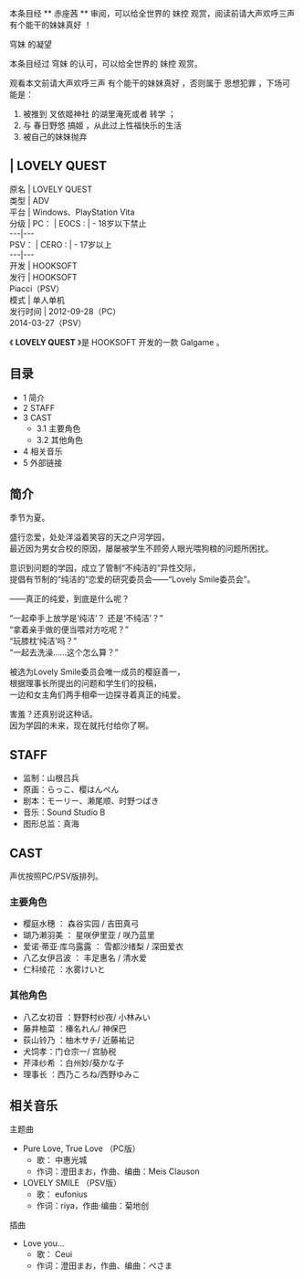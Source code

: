 本条目经 ** 赤座茜  ** 审阅，可以给全世界的  妹控  观赏，阅读前请大声欢呼三声  有个能干的妹妹真好  ！

  
穹妹  的凝望

本条目经过  穹妹  的认可，可以给全世界的  妹控  观赏。

观看本文前请大声欢呼三声  有个能干的妹妹真好  ，否则属于  思想犯罪  ，下场可能是：

  1. 被推到  叉依姬神社  的湖里淹死或者  转学  ； 
  2. 与  春日野悠  搞姬  ，从此过上性福快乐的生活 
  3. 被自己的妹妹抛弃 

|  LOVELY QUEST  
---  
原名  |  LOVELY QUEST   
类型  |  ADV   
平台  |  Windows、PlayStation Vita   
分级  |  PC：  |  EOCS  :  |  \- 18岁以下禁止   
---|---  
PSV：  |  CERO  :  |  \- 17岁以上   
---|---  
开发  |  HOOKSOFT   
发行  |  HOOKSOFT    
Piacci（PSV）  
模式  |  单人单机   
发行时间  |  2012-09-28（PC）   
2014-03-27（PSV）  
  
《 **LOVELY QUEST** 》是  HOOKSOFT  开发的一款  Galgame  。

##  目录

  * 1  简介 
  * 2  STAFF 
  * 3  CAST 
    * 3.1  主要角色 
    * 3.2  其他角色 
  * 4  相关音乐 
  * 5  外部链接 

##  简介

季节为夏。  
  
盛行恋爱，处处洋溢着笑容的天之户河学园，  
最近因为男女合校的原因，屡屡被学生不顾旁人眼光喂狗粮的问题所困扰。  
  
意识到问题的学园，成立了管制“不纯洁的”异性交际，  
提倡有节制的“纯洁的”恋爱的研究委员会——“Lovely Smile委员会”。  
  
——真正的纯爱，到底是什么呢？  
  
“一起牵手上放学是‘纯洁’？ 还是‘不纯洁’？”  
“拿着亲手做的便当喂对方吃呢？”  
“玩膝枕‘纯洁’吗？”  
“一起去洗澡……这个怎么算？”  
  
被选为Lovely Smile委员会唯一成员的樱庭善一，  
根据理事长所提出的问题和学生们的投稿，  
一边和女主角们两手相牵一边探寻着真正的纯爱。  
  
害羞？还真别说这种话。  
因为学园的未来，现在就托付给你了啊。

##  STAFF

  * 监制：山根吕兵 
  * 原画：らっこ、樱はんぺん 
  * 剧本：モーリー、濑尾顺、时野つばき 
  * 音乐：Sound Studio B 
  * 图形总监：真海 

##  CAST

声优按照PC/PSV版排列。

###  主要角色

  * 樱庭水穗  ：  森谷实园  /  吉田真弓 
  * 瑚乃濑羽美  ：  星咲伊里亚  /  咲乃蓝里 
  * 爱诺·蒂亚·库乌露露  ：  雪都沙绪梨  /  深田爱衣 
  * 八乙女伊吕波  ：  丰足惠名  /  清水爱 
  * 仁科绫花  ：水雾けいと 

###  其他角色

  * 八乙女初音  ：野野村纱夜/  小林みい 
  * 藤井柚菜  ：榛名れん/  神保巴 
  * 荻山铃乃  ：柚木サチ/  近藤祐记 
  * 犬饲孝：门仓宗一/  宫胁税 
  * 芹泽纱希  ：白州妙/葵かな子 
  * 理事长  ：西乃ころね/西野ゆみこ 

##  相关音乐

主题曲

  * Pure Love, True Love  （PC版） 
    * 歌：  中惠光城 
    * 作词：澄田まお，作曲、编曲：Meis Clauson 
  * LOVELY SMILE  （PSV版） 
    * 歌：  eufonius 
    * 作词：riya，作曲·编曲：菊地创 

插曲

  * Love you… 
    * 歌：  Ceui 
    * 作词：澄田まお，作曲、编曲：ぺさま 